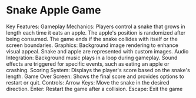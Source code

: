 # Snake Apple Game
 Key Features: Gameplay Mechanics:  Players control a snake that grows in length each time it eats an apple. The apple's position is randomized after being consumed. The game ends if the snake collides with itself or the screen boundaries. Graphics:  Background image rendering to enhance visual appeal. Snake and apple are represented with custom images. Audio Integration:  Background music plays in a loop during gameplay. Sound effects are triggered for specific events, such as eating an apple or crashing. Scoring System:  Displays the player's score based on the snake's length. Game Over Screen:  Shows the final score and provides options to restart or quit. Controls: Arrow Keys: Move the snake in the desired direction. Enter: Restart the game after a collision. Escape: Exit the game
